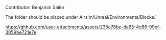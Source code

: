 Contributor: Benjamin Sailor

The folder should be placed under Airsim/Unreal/Environments/Blocks/

https://github.com/user-attachments/assets/235e78be-da65-4c66-99ef-3059be721e7e
